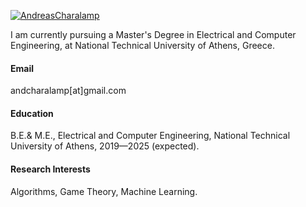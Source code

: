 

[![AndreasCharalamp](https://img.shields.io/badge/senli1073-github-blue?logo=github)](https://github.com/AndreasCharalamp)

I am currently pursuing a Master's Degree in Electrical and Computer Engineering, at National Technical University of Athens, Greece.

#### Email
andcharalamp[at]gmail.com

#### Education
B.E.& M.E., Electrical and Computer Engineering, National Technical University of Athens, 2019—2025 (expected).

#### Research Interests
Algorithms, Game Theory, Machine Learning.

